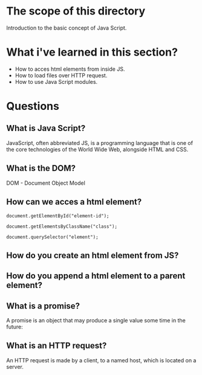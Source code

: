 # The scope of this directory
Introduction to the basic concept of Java Script.

# What i've learned in this section?

- How to acces html elements from inside JS.
- How to load files over HTTP request.
- How to use Java Script modules.

# Questions
## What is Java Script?
JavaScript, often abbreviated JS, is a programming language that is one of the core technologies of the World Wide Web, alongside HTML and CSS.

## What is the DOM?
DOM - Document Object Model

## How can we acces a html element?

```JS
document.getElementById("element-id");
```

```JS
document.getElementsByClassName("class");
```

```JS
document.querySelector("element");
```

## How do you create an html element from JS?

## How do you append a html element to a parent element?

## What is a promise?
A promise is an object that may produce a single value some time in the future:

## What is an HTTP request?
An HTTP request is made by a client, to a named host, which is located on a server.